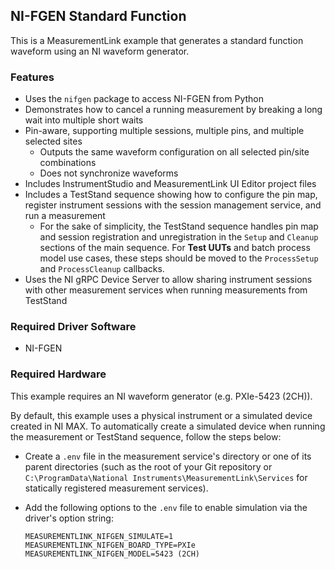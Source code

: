 ## NI-FGEN Standard Function

This is a MeasurementLink example that generates a standard function waveform
using an NI waveform generator.

### Features

- Uses the `nifgen` package to access NI-FGEN from Python
- Demonstrates how to cancel a running measurement by breaking a long wait into
  multiple short waits
- Pin-aware, supporting multiple sessions, multiple pins, and multiple selected sites
  - Outputs the same waveform configuration on all selected pin/site combinations
  - Does not synchronize waveforms
- Includes InstrumentStudio and MeasurementLink UI Editor project files
- Includes a TestStand sequence showing how to configure the pin map, register
  instrument sessions with the session management service, and run a measurement
  - For the sake of simplicity, the TestStand sequence handles pin map and session 
    registration and unregistration in the `Setup` and `Cleanup` sections of the main 
    sequence. For **Test UUTs** and batch process model use cases, these steps should 
    be moved to the `ProcessSetup` and `ProcessCleanup` callbacks.
- Uses the NI gRPC Device Server to allow sharing instrument sessions with other
  measurement services when running measurements from TestStand

### Required Driver Software

- NI-FGEN

### Required Hardware

This example requires an NI waveform generator (e.g. PXIe-5423 (2CH)).

By default, this example uses a physical instrument or a simulated device created in NI MAX. To
automatically create a simulated device when running the measurement or TestStand sequence, follow
the steps below:
- Create a `.env` file in the measurement service's directory or one of its parent directories (such
  as the root of your Git repository or `C:\ProgramData\National
  Instruments\MeasurementLink\Services` for statically registered measurement services).
- Add the following options to the `.env` file to enable simulation via the driver's option string:

  ```
  MEASUREMENTLINK_NIFGEN_SIMULATE=1
  MEASUREMENTLINK_NIFGEN_BOARD_TYPE=PXIe
  MEASUREMENTLINK_NIFGEN_MODEL=5423 (2CH)
  ```
